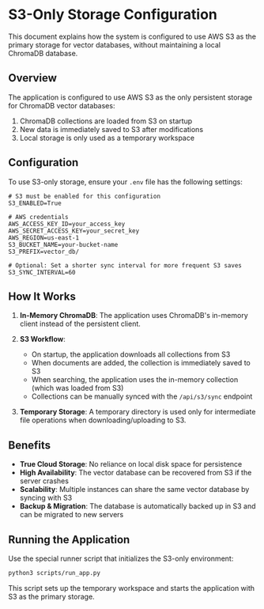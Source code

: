 # S3-Only Storage Configuration

This document explains how the system is configured to use AWS S3 as the primary storage for vector databases, without maintaining a local ChromaDB database.

## Overview

The application is configured to use AWS S3 as the only persistent storage for ChromaDB vector databases:

1. ChromaDB collections are loaded from S3 on startup
2. New data is immediately saved to S3 after modifications
3. Local storage is only used as a temporary workspace

## Configuration

To use S3-only storage, ensure your `.env` file has the following settings:

```
# S3 must be enabled for this configuration
S3_ENABLED=True

# AWS credentials
AWS_ACCESS_KEY_ID=your_access_key
AWS_SECRET_ACCESS_KEY=your_secret_key
AWS_REGION=us-east-1
S3_BUCKET_NAME=your-bucket-name
S3_PREFIX=vector_db/

# Optional: Set a shorter sync interval for more frequent S3 saves
S3_SYNC_INTERVAL=60
```

## How It Works

1. **In-Memory ChromaDB**: The application uses ChromaDB's in-memory client instead of the persistent client.

2. **S3 Workflow**:
   - On startup, the application downloads all collections from S3
   - When documents are added, the collection is immediately saved to S3
   - When searching, the application uses the in-memory collection (which was loaded from S3)
   - Collections can be manually synced with the `/api/s3/sync` endpoint

3. **Temporary Storage**: A temporary directory is used only for intermediate file operations when downloading/uploading to S3.

## Benefits

- **True Cloud Storage**: No reliance on local disk space for persistence
- **High Availability**: The vector database can be recovered from S3 if the server crashes
- **Scalability**: Multiple instances can share the same vector database by syncing with S3
- **Backup & Migration**: The database is automatically backed up in S3 and can be migrated to new servers

## Running the Application

Use the special runner script that initializes the S3-only environment:

```bash
python3 scripts/run_app.py
```

This script sets up the temporary workspace and starts the application with S3 as the primary storage. 